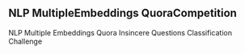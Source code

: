 ## NLP MultipleEmbeddings QuoraCompetition
NLP Multiple Embeddings Quora Insincere Questions Classification Challenge
